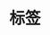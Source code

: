 ---
title: 标签
type: tags
aside: false
top_img: https://xinlong-1305839380.cos.ap-beijing.myqcloud.com/%E5%BC%A0%E9%91%AB%E9%BE%99%E7%9A%84%E5%9B%BE%E7%89%87/3.jpeg
---